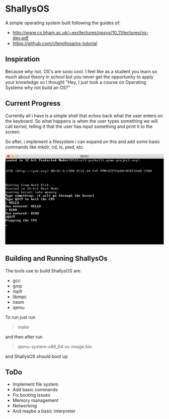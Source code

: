 # ShallysOS
A simple operating system built following the guides of:

* http://www.cs.bham.ac.uk/~exr/lectures/opsys/10_11/lectures/os-dev.pdf
* https://github.com/cfenollosa/os-tutorial

## Inspiration
Because why not. OS's are sooo cool. I feel like as a student you learn so much about theory in school but you never get the opportunity to apply your knowledge so I thought "Hey, I just took a course on Operating Systems why not build an OS?"

## Current Progress
Currently all i have is a simple shell that echos back what the user enters on the keyboard. So what happens is when the user types something we will call kernel, telling it that the user has input something and print it to the screen. 

So after, i implement a filesystem i can expand on this and add some basic commands like mkdir, cd, ls, pwd, etc.

![ScreenShot](https://github.com/ShallyBanh/ShallysOS/blob/master/docs/currentProgress.png)

## Building and Running ShallysOs

The tools use to build ShallysOS are:
* gcc
* gmp
* mpfr
* libmpc
* nasm
* qemu

To run just run
> make

and then after run 

> qemu-system-x86_64 os-image.bin


and ShallysOS should boot up

## ToDo 
- Implement file system
- Add basic commands
- Fix booting issues
- Memory management
- Networking
- And maybe a basic interpreter  
